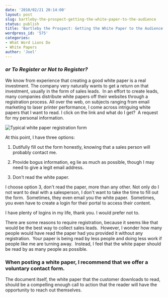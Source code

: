 ```yaml
---
date: '2010/02/21 20:14:00'
layout: post
slug: bartleby-the-prospect-getting-the-white-paper-to-the-audience
status: publish
title: 'Bartleby the Prospect: Getting the White Paper to the Audience'
wordpress_id: '575'
categories:
- What Word Lions Do
- White Papers
author: 'Joel'
---
```


### _or To Register or Not to Register?_




We know from experience that creating a good white paper is a real investment. The company very naturally wants to get a return on that investment, usually in the form of sales leads.  In an effort to create leads, many companies distribute white papers off their websites through a registration process. All over the web, on subjects ranging from email marketing to laser printer performance, I come across intriguing white papers that I want to read. I click on the link and what do I get?  A request for my personal information.

![Typical white paper registration form](http://wordlions.com/wp-content/uploads/2010/02/WhitePaperRegister.png)

At this point, I have three options:



	
  1. Dutifully fill out the form honestly, knowing that a sales person will probably contact me.

	
  2. Provide bogus information, eg lie as much as possible, though I may need to give a legit email address.

	
  3. Don't read the white paper.


I choose option 3, don't read the paper, more than any other. Not only do I not want to deal with a salesperson, I don't want to take the time to fill out the form.  Sometimes, they even email you the white paper.  Sometimes, you even have to create a login for their portal to access their content.

I have plenty of logins in my life, thank you. I would prefer not to.

There are some reasons to require registration, because it seems like that would be the best way to collect sales leads.  However, I wonder how many people would have read the paper had you provided it without any registration.  Your paper is being read by less people and doing less work if people like me are turning away.  Instead, I feel that the white paper should be read by as many people as possible.


### When posting a white paper, I recommend that we offer a voluntary contact form.


The document itself, the white paper that the customer downloads to read, should be a compelling enough call to action that the reader will have the opportunity to reach out themselves.
